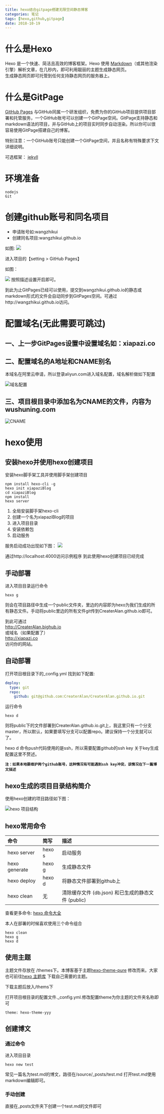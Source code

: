 ```yaml
---
title: hexo结合gitpage搭建无限空间静态博客
categories: 笔记
tags: [hexo,github,gitpage]
date: 2018-10-19
---
```


# 什么是Hexo
Hexo 是一个快速、简洁且高效的博客框架。Hexo 使用 [Markdown](http://wushuning.com/2018/10/01/markdown/)（或其他渲染引擎）解析文章，在几秒内，即可利用靓丽的主题生成静态网页。  
生成静态网页即可托管到任何支持静态网页的服务器上。

# 什么是GitPage
[GitHub Pages](https://pages.github.com/) 与GitHub同属一个研发组织，免费为你的GitHub项目提供项目部署和托管服务，一个GitHub账号可以创建一个GitPage空间。GitPage支持静态和markdown语法的项目，并与GitHub上的项目实时同步自动渲染。所以你可以很容易使用GitPage搭建自己的博客。

特别注意：一个GitHub账号只能创建一个GitPage空间，并且名称有特殊要求下文详细说明。

可选框架：
[jekyll](https://jekyllrb.com/docs/)

# 环境准备
```
nodejs
Git
```

# 创建github账号和同名项目

* 申请账号如:wangzhikui
* 创建同名项目:wangzhikui.github.io  

如图:
![](/images/hexo/hexo-gitpage-1.png)

进入项目的【setting > GitHub Pages】

如图：

![](/images/hexo/hexo-gitpage-2.png)
按照描述设置开启即可。

到此为止GitPages已经可以使用，提交到wangzhikui.github.io的静态或markdown形式的文件会自动同步到GitPages空间。可通过http://wangzhikui.github.io访问。

# 配置域名(无此需要可跳过)
## 一、上一步GitPages设置中设置域名如：xiapazi.co

## 二、配置域名的A地址和CNAME别名

本域名在阿里云申请，所以登录aliyun.com进入域名配置，域名解析做如下配置

![域名配置](/images/hexo/域名配置.png)

## 三、项目根目录中添加名为CNAME的文件，内容为 wushuning.com

![CNAME](/images/hexo/cname.png)

# hexo使用
## 安装hexo并使用hexo创建项目
安装hexo脚手架工具并使用脚手架创建项目
```
npm install hexo-cli -g
hexo init xiapaziBlog
cd xiapaziBlog
npm install
hexo server
```
1. 全局安装脚手架hexo-cli
2. 创建一个名为xiapaziBlog的项目
3. 进入项目目录
4. 安装依赖包
5. 启动服务

服务启动成功出现如下图：
![](/images/hexo/hexo-start.png)

通过http://localhost:4000访问示例程序
到此使用hexo创建项目已经完成

## 手动部署
进入项目目录运行命令
```
hexo g
```
则会在项目路径中生成一个public文件夹，里边的内容即为hexo为我们生成的所有静态文件。手动将public里边的所有文件git传到CreaterAlan.github.io即可。

到此可通过  
http://CreaterAlan.bighub.io  
或域名（如果配置了）  
http://xiapazi.co  
访问你的网站。

## 自动部署
打开项目根目录下的_config.yml 找到如下配置:
``` yml
deploy:
  type: git
  repo:
    github: git@github.com:CreaterAlan/CreaterAlan.github.io.git
```
运行命令
```
hexo d
```
则将public下的文件部署到CreaterAlan.github.io.git上，我这里只有一个分支master，所以默认，如果要填写分支可以配置repo。建议保持一个分支就可以了。

hexo d 命令push代码使用的是ssh，所以需要配置github的ssh key 关于key生成配置这里不赘述。

**`注：如果本地要维护两个github账号，这种情况有可能遇到ssh key冲突，该情况在下一篇博文描述`**

## hexo生成的项目目录结构简介
使用hexo创建的项目路径如下图：

![hexo 项目结构](/images/hexo/hexo-project.png)  


## hexo常用命令
| 命令 | 简写 | 描述 |
|:----|:----|:----|
| hexo server | hexo s | 启动服务 |
| hexo generate | hexo g | 生成静态文件 |
| hexo deploy | hexo d | 将静态文件部署到github上 |
| hexo clean | 无 | 清除缓存文件 (db.json) 和已生成的静态文件 (public) |

查看更多命令: [hexo 命令大全](https://hexo.io/zh-cn/docs/commands)

本人在部署的时候喜欢使用三个命令组合
```
hexo clean
hexo g
hexo d
```
## 使用主题
主题文件存放在 /themes下。本博客基于主题[hexo-theme-pure](https://github.com/cofess/hexo-theme-pure) 修改而来。大家也可前往[hexo 主题库](https://hexo.io/themes/) 下载自己需要的主题。

下载主题后放入/thems下

打开项目根目录的配置文件._config.yml.修改配置theme为你主题的文件夹名称即可
```
theme: hexo-theme-yyy
```
## 创建博文
### 通过命令
进入项目目录
```
hexo new test
```
常见一篇名为test.md的博文，路径在/source/_posts/test.md
打开test.md使用markdown编辑即可。
### 手动创建
直接在_posts文件夹下创建一个test.md的文件即可

